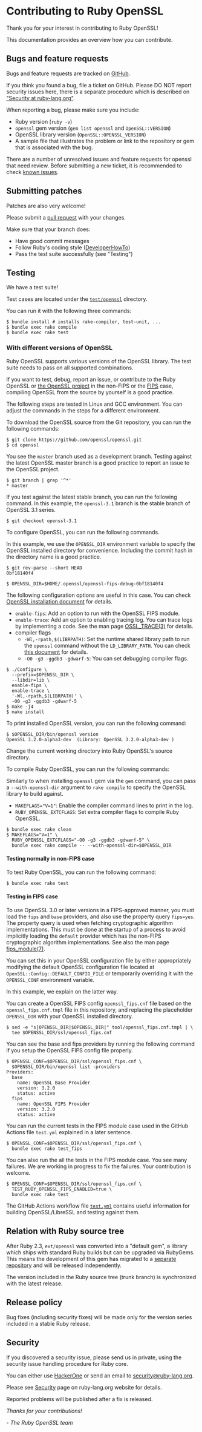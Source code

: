 # Contributing to Ruby OpenSSL

Thank you for your interest in contributing to Ruby OpenSSL!

This documentation provides an overview how you can contribute.

## Bugs and feature requests

Bugs and feature requests are tracked on [GitHub].

If you think you found a bug, file a ticket on GitHub. Please DO NOT report
security issues here, there is a separate procedure which is described on
["Security at ruby-lang.org"](https://www.ruby-lang.org/en/security/).

When reporting a bug, please make sure you include:

* Ruby version (`ruby -v`)
* `openssl` gem version (`gem list openssl` and `OpenSSL::VERSION`)
* OpenSSL library version (`OpenSSL::OPENSSL_VERSION`)
* A sample file that illustrates the problem or link to the repository or
  gem that is associated with the bug.

There are a number of unresolved issues and feature requests for openssl that
need review. Before submitting a new ticket, it is recommended to check
[known issues].

## Submitting patches

Patches are also very welcome!

Please submit a [pull request] with your changes.

Make sure that your branch does:

* Have good commit messages
* Follow Ruby's coding style ([DeveloperHowTo])
* Pass the test suite successfully (see "Testing")

## Testing

We have a test suite!

Test cases are located under the
[`test/openssl`](https://github.com/ruby/openssl/tree/master/test/openssl)
directory.

You can run it with the following three commands:

```
$ bundle install # installs rake-compiler, test-unit, ...
$ bundle exec rake compile
$ bundle exec rake test
```

### With different versions of OpenSSL

Ruby OpenSSL supports various versions of the OpenSSL library. The test suite
needs to pass on all supported combinations.

If you want to test, debug, report an issue, or contribute to the Ruby OpenSSL
or [the OpenSSL project](https://www.openssl.org/) in the non-FIPS or
the [FIPS](https://github.com/openssl/openssl/blob/master/README-FIPS.md) case,
compiling OpenSSL from the source by yourself is a good practice.

The following steps are tested in Linux and GCC environment. You can adjust the
commands in the steps for a different environment.

To download the OpenSSL source from the Git repository, you can run the following
commands:

```
$ git clone https://github.com/openssl/openssl.git
$ cd openssl
```

You see the `master` branch used as a development branch. Testing against the
latest OpenSSL master branch is a good practice to report an issue to the
OpenSSL project.

```
$ git branch | grep '^*'
* master
```

If you test against the latest stable branch, you can run the following command.
In this example, the `openssl-3.1` branch is the stable branch of OpenSSL 3.1
series.

```
$ git checkout openssl-3.1
```

To configure OpenSSL, you can run the following commands.

In this example, we use the `OPENSSL_DIR` environment variable to specify the
OpenSSL installed directory for convenience. Including the commit hash in the
directory name is a good practice.

```
$ git rev-parse --short HEAD
0bf18140f4

$ OPENSSL_DIR=$HOME/.openssl/openssl-fips-debug-0bf18140f4
```

The following configuration options are useful in this case.
You can check
[OpenSSL installation document](https://github.com/openssl/openssl/blob/master/INSTALL.md)
for details.

* `enable-fips`: Add an option to run with the OpenSSL FIPS module.
* `enable-trace`: Add an option to enabling tracing log. You can trace logs by
  implementing a code. See the man page
  [OSSL_TRACE(3)](https://www.openssl.org/docs/man3.0/man3/OSSL_TRACE.html) for
  details.
* compiler flags
  * `-Wl,-rpath,$(LIBRPATH)`: Set the runtime shared library path to run the
    `openssl` command without the `LD_LIBRARY_PATH`. You can check
    [this document](https://github.com/openssl/openssl/blob/master/NOTES-UNIX.md)
    for details.
  * `-O0 -g3 -ggdb3 -gdwarf-5`: You can set debugging compiler flags.

```
$ ./Configure \
  --prefix=$OPENSSL_DIR \
  --libdir=lib \
  enable-fips \
  enable-trace \
  '-Wl,-rpath,$(LIBRPATH)' \
  -O0 -g3 -ggdb3 -gdwarf-5
$ make -j4
$ make install
```

To print installed OpenSSL version, you can run the following command:

```
$ $OPENSSL_DIR/bin/openssl version
OpenSSL 3.2.0-alpha3-dev  (Library: OpenSSL 3.2.0-alpha3-dev )
```

Change the current working directory into Ruby OpenSSL's source directory.

To compile Ruby OpenSSL, you can run the following commands:

Similarly to when installing `openssl` gem via the `gem` command, you can pass a
`--with-openssl-dir` argument to `rake compile` to specify the OpenSSL library
 to build against.

* `MAKEFLAGS="V=1"`: Enable the compiler command lines to print in
  the log.
* `RUBY_OPENSSL_EXTCFLAGS`: Set extra compiler flags to compile Ruby OpenSSL.

```
$ bundle exec rake clean
$ MAKEFLAGS="V=1" \
  RUBY_OPENSSL_EXTCFLAGS="-O0 -g3 -ggdb3 -gdwarf-5" \
  bundle exec rake compile -- --with-openssl-dir=$OPENSSL_DIR
```

#### Testing normally in non-FIPS case

To test Ruby OpenSSL, you can run the following command:

```
$ bundle exec rake test
```

#### Testing in FIPS case

To use OpenSSL 3.0 or later versions in a FIPS-approved manner, you must load the
`fips` and `base` providers, and also use the property query `fips=yes`. The
property query is used when fetching cryptographic algorithm implementations.
This must be done at the startup of a process to avoid implicitly loading the
`default` provider which has the non-FIPS cryptographic algorithm
implementations. See also the man page
[fips_module(7)](https://www.openssl.org/docs/manmaster/man7/fips_module.html).

You can set this in your OpenSSL configuration file by either appropriately
modifying the default OpenSSL configuration file located at
`OpenSSL::Config::DEFAULT_CONFIG_FILE` or temporarily overriding it with the
`OPENSSL_CONF` environment variable.

In this example, we explain on the latter way.

You can create a OpenSSL FIPS config `openssl_fips.cnf` file based on the
`openssl_fips.cnf.tmpl` file in this repository, and replacing the placeholder
`OPENSSL_DIR` with your OpenSSL installed directory.

```
$ sed -e "s|OPENSSL_DIR|$OPENSSL_DIR|" tool/openssl_fips.cnf.tmpl | \
  tee $OPENSSL_DIR/ssl/openssl_fips.cnf
```

You can see the base and fips providers by running the following command if you
setup the OpenSSL FIPS config file properly.

```
$ OPENSSL_CONF=$OPENSSL_DIR/ssl/openssl_fips.cnf \
  $OPENSSL_DIR/bin/openssl list -providers
Providers:
  base
    name: OpenSSL Base Provider
    version: 3.2.0
    status: active
  fips
    name: OpenSSL FIPS Provider
    version: 3.2.0
    status: active
```

You can run the current tests in the FIPS module case used in the GitHub
Actions file `test.yml` explained in a later sentence.

```
$ OPENSSL_CONF=$OPENSSL_DIR/ssl/openssl_fips.cnf \
  bundle exec rake test_fips
```

You can also run the all the tests in the FIPS module case. You see many
failures. We are working in progress to fix the failures. Your contribution is
welcome.

```
$ OPENSSL_CONF=$OPENSSL_DIR/ssl/openssl_fips.cnf \
  TEST_RUBY_OPENSSL_FIPS_ENABLED=true \
  bundle exec rake test
```

The GitHub Actions workflow file
[`test.yml`](https://github.com/ruby/openssl/tree/master/.github/workflows/test.yml)
contains useful information for building OpenSSL/LibreSSL and testing against
them.


## Relation with Ruby source tree

After Ruby 2.3, `ext/openssl` was converted into a "default gem", a library
which ships with standard Ruby builds but can be upgraded via RubyGems. This
means the development of this gem has migrated to a [separate
repository][GitHub] and will be released independently.

The version included in the Ruby source tree (trunk branch) is synchronized with
the latest release.

## Release policy

Bug fixes (including security fixes) will be made only for the version series
included in a stable Ruby release.

## Security

If you discovered a security issue, please send us in private, using the
security issue handling procedure for Ruby core.

You can either use [HackerOne] or send an email to security@ruby-lang.org.

Please see [Security] page on ruby-lang.org website for details.

Reported problems will be published after a fix is released.

_Thanks for your contributions!_

  _\- The Ruby OpenSSL team_

[GitHub]: https://github.com/ruby/openssl
[known issues]: https://github.com/ruby/openssl/issues
[DeveloperHowTo]: https://bugs.ruby-lang.org/projects/ruby/wiki/DeveloperHowto
[HackerOne]: https://hackerone.com/ruby
[Security]: https://www.ruby-lang.org/en/security/
[pull request]: https://github.com/ruby/openssl/compare
[History.md]: https://github.com/ruby/openssl/tree/master/History.md
